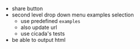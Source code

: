 - share button
- second level drop down menu examples selection
  - use predefined `examples`
  - also update url
  - use cicada's tests
- be able to output html
